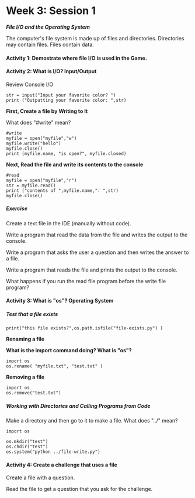 # Week 3: Session 1

_**File I/O and the Operating System**_

The computer's file system is made up of files and directories.  Directories may contain files.  Files contain data.

#### Activity 1: Demostrate where file I/O is used in the Game.

#### **Activity 2: What is I/O?  Input/Output**

Review Console I/O

```
str = input("Input your favorite color? ")
print ("Outputting your favorite color: ",str)
```

**First, Create a file by Writing to It**

What does "\#write" mean?

```
#write
myfile = open("myfile","w")
myfile.write("hello")
myfile.close()
print (myfile.name, "is open?", myfile.closed)
```

**Next, Read the file and write its contents to the console**

```
#read
myfile = open("myfile","r")
str = myfile.read()
print ("contents of ",myfile.name,": ",str)
myfile.close()
```

##### Exercise

Create a text file in the IDE \(manually without code\).

Write a program that read the data from the file and writes the output to the console.

Write a program that asks the user a question and then writes the answer to a file.

Write a program that reads the file and prints the output to the console.

What happens if you run the read file program before the write  file program?

#### Activity 3: What is "os"? Operating System

##### Test that a file exists

```
print("this file exists?",os.path.isfile("file-exists.py") )
```

**Renaming a file**

**What is the import command doing?  What is "os"?**

```
import os
os.rename( "myfile.txt", "test.txt" )
```

**Removing a file**

```
import os
os.remove("test.txt")
```

##### Working with Directories and Calling Programs from Code

Make a directory and then go to it to make a file.  What does "../" mean?

```
import os

os.mkdir("test")
os.chdir("test")
os.system("python ../file-write.py")
```

#### Activity 4: Create a challenge that uses a file

Create a file with a question.

Read the file to get a question that you ask for the challenge.

#### 



